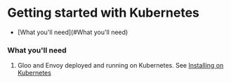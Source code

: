 # Getting started with Kubernetes


- [What you'll need](#What you'll need)


<a name="What you'll need"></a>
### What you'll need

1. Gloo and Envoy deployed and running on Kubernetes. See [Installing on Kubernetes](../installation/kubernetes.md) 